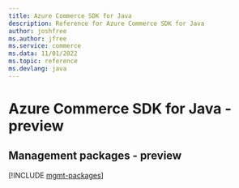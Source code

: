 ```yaml
---
title: Azure Commerce SDK for Java
description: Reference for Azure Commerce SDK for Java
author: joshfree
ms.author: jfree
ms.service: commerce
ms.data: 11/01/2022
ms.topic: reference
ms.devlang: java
---
```

# Azure Commerce SDK for Java - preview

## Management packages - preview
[!INCLUDE [mgmt-packages](commerce-mgmt-index.md)]